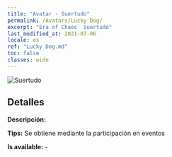 ```yaml
---
title: "Avatar - Suertudo"
permalink: /Avatars/Lucky Dog/
excerpt: "Era of Chaos  Suertudo"
last_modified_at: 2021-07-06
locale: es
ref: "Lucky Dog.md"
toc: false
classes: wide
---
```

 ![Suertudo](/images/a/avatarFrame_55.png)

## Detalles

 **Descripción:**  

 **Tips:** Se obtiene mediante la participación en eventos 

 **Is available:**  - 

